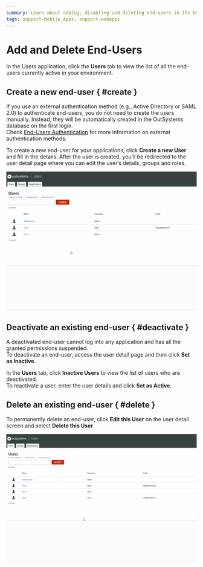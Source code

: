 ```yaml
---
summary: Learn about adding, disabling and deleting end-users in the Users application.
tags: support-Mobile_Apps; support-webapps
---
```


# Add and Delete End-Users

In the Users application, click the **Users** tab to view the list of all the end-users currently active in your environment.

## Create a new end-user { #create }

<div class="info" markdown="1">

If you use an external authentication method (e.g., Active Directory or SAML 2.0) to authenticate end-users, you do not need to create the users manually. Instead, they will be automatically created in the OutSystems database on the first login.  
Check [End-Users Authentication](end-user-authentication/intro.md) for more information on external authentication methods.

</div>

To create a new end-user for your applications, click **Create a new User** and fill in the details. After the user is created, you’ll be redirected to the user detail page where you can edit the user’s details, groups and roles.

![](images/add-delete-users-gif1.gif?width=550)

## Deactivate an existing end-user { #deactivate }

A deactivated end-user cannot log into any application and has all the granted permissions suspended.  
To deactivate an end-user, access the user detail page and then click **Set as Inactive**. 

In the **Users** tab, click **Inactive Users** to view the list of users who are deactivated.  
To reactivate a user, enter the user details and click **Set as Active**.

## Delete an existing end-user { #delete }

To permanently delete an end-user, click **Edit this User** on the user detail screen and select **Delete this User**.

![](images/add-delete-users-gif2.gif?width=550)
